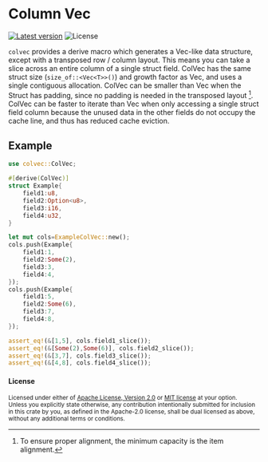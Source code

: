 Column Vec
==========

[![Latest version](https://img.shields.io/crates/v/colvec.svg)](https://crates.io/crates/colvec)
![License](https://img.shields.io/crates/l/colvec.svg)

`colvec` provides a derive macro which generates a Vec-like data structure, except with a transposed row / column layout.  This means you can take a slice across an entire column of a single struct field.  ColVec has the same struct size (`size_of::<Vec<T>>()`) and growth factor as Vec, and uses a single contiguous allocation.  ColVec can be smaller than Vec<Struct> when the Struct has padding, since no padding is needed in the transposed layout [^1].  ColVec can be faster to iterate than Vec<Struct> when only accessing a single struct field column because the unused data in the other fields do not occupy the cache line, and thus has reduced cache eviction.

[^1]: To ensure proper alignment, the minimum capacity is the item alignment.

## Example
```rust
use colvec::ColVec;

#[derive(ColVec)]
struct Example{
	field1:u8,
	field2:Option<u8>,
	field3:i16,
	field4:u32,
}

let mut cols=ExampleColVec::new();
cols.push(Example{
	field1:1,
	field2:Some(2),
	field3:3,
	field4:4,
});
cols.push(Example{
	field1:5,
	field2:Some(6),
	field3:7,
	field4:8,
});

assert_eq!(&[1,5], cols.field1_slice());
assert_eq!(&[Some(2),Some(6)], cols.field2_slice());
assert_eq!(&[3,7], cols.field3_slice());
assert_eq!(&[4,8], cols.field4_slice());
```

#### License

<sup>
Licensed under either of <a href="LICENSE-APACHE">Apache License, Version
2.0</a> or <a href="LICENSE-MIT">MIT license</a> at your option.
</sup>

<br>

<sub>
Unless you explicitly state otherwise, any contribution intentionally submitted
for inclusion in this crate by you, as defined in the Apache-2.0 license, shall
be dual licensed as above, without any additional terms or conditions.
</sub>

